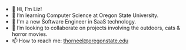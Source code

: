 - 👋 Hi, I’m Liz!
- 🌱 I’m learning Computer Science at Oregon State University.
- 💼 I'm a new Software Engineer in SaaS technology.
- 💞️ I’m looking to collaborate on projects involving the outdoors, cats & horror movies.
- 📫 How to reach me: thorneel@oregonstate.edu

<!---
ethorne2/ethorne2 is a ✨ special ✨ repository because its `README.md` (this file) appears on your GitHub profile.
You can click the Preview link to take a look at your changes.
--->

